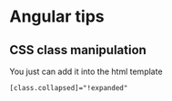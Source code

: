 # Angular tips


## CSS class manipulation

You just can add it into the html template

```
[class.collapsed]="!expanded" 
```














